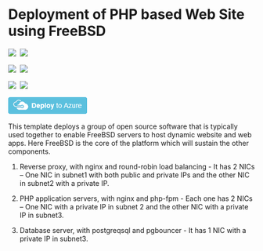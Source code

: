# Deployment of PHP based Web Site using FreeBSD

<IMG SRC="https://azurequickstartsservice.blob.core.windows.net/badges/php-pgsql-freebsd-setup/PublicLastTestDate.svg" />&nbsp;
<IMG SRC="https://azurequickstartsservice.blob.core.windows.net/badges/php-pgsql-freebsd-setup/PublicDeployment.svg" />&nbsp;

<IMG SRC="https://azurequickstartsservice.blob.core.windows.net/badges/php-pgsql-freebsd-setup/FairfaxLastTestDate.svg" />&nbsp;
<IMG SRC="https://azurequickstartsservice.blob.core.windows.net/badges/php-pgsql-freebsd-setup/FairfaxDeployment.svg" />&nbsp;

<IMG SRC="https://azurequickstartsservice.blob.core.windows.net/badges/php-pgsql-freebsd-setup/BestPracticeResult.svg" />&nbsp;
<IMG SRC="https://azurequickstartsservice.blob.core.windows.net/badges/php-pgsql-freebsd-setup/CredScanResult.svg" />&nbsp;

<a href="https://portal.azure.com/#create/Microsoft.Template/uri/https%3A%2F%2Fraw.githubusercontent.com%2FAzure%2Fazure-quickstart-templates%2Fmaster%2Fphp_pgsql-freebsd-setup%2Fazuredeploy.json" target="_blank">
    <img src="https://raw.githubusercontent.com/Azure/azure-quickstart-templates/master/1-CONTRIBUTION-GUIDE/images/deploytoazure.png"/>
</a>
<a href="http://armviz.io/#/?load=https%3A%2F%2Fraw.githubusercontent.com%2FAzure%2Fazure-quickstart-templates%2Fmaster%2Fphp_pgsql-freebsd-setup%2Fazuredeploy.json" target="_blank"></a>

This template deploys a group of open source software that is typically used together to enable FreeBSD servers to host dynamic website and web apps. Here FreeBSD is the core of the platform which will sustain the other components. 

1.	Reverse proxy, with nginx and round-robin load balancing - It has 2 NICs – One NIC in subnet1 with both public and private IPs and the other NIC in subnet2 with a private IP. 

2.	PHP application servers, with nginx and php-fpm - Each one has 2 NICs – One NIC with a private IP in subnet 2 and the other NIC with a private IP in subnet3. 

3.	Database server, with postgreqsql and pgbouncer - It has 1 NIC with a private IP in subnet3.


